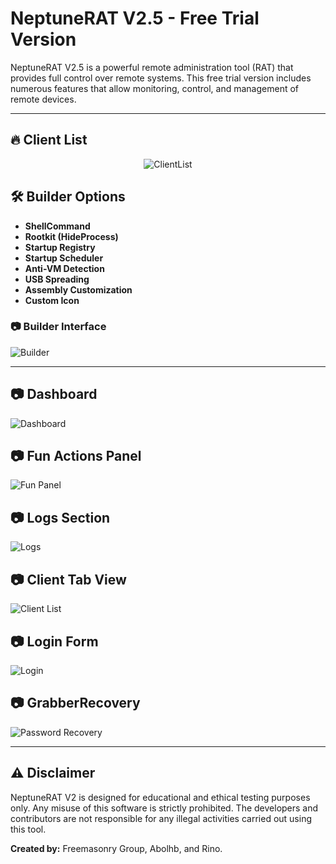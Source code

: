 # NeptuneRAT V2.5 - Free Trial Version

NeptuneRAT V2.5 is a powerful remote administration tool (RAT) that provides full control over remote systems. This free trial version includes numerous features that allow monitoring, control, and management of remote devices.

---

## 🔥 Client List
<p align="center">
  <img src="https://i.ibb.co/ZRLjTbzT/image.png" alt="ClientList" />
</p>

## 🛠️ Builder Options
- **ShellCommand**
- **Rootkit (HideProcess)**
- **Startup Registry**
- **Startup Scheduler**
- **Anti-VM Detection**
- **USB Spreading**
- **Assembly Customization**
- **Custom Icon**

### 📷 Builder Interface
![Builder](https://i.ibb.co/93tPz2SK/image.png)

---
## 📷 Dashboard
![Dashboard](https://i.ibb.co/r2bYwWrP/image.png)

## 📷 Fun Actions Panel
![Fun Panel](https://i.ibb.co/Vcjcwbfc/image.png)

## 📷 Logs Section
![Logs](https://i.ibb.co/RGQcYm31/image.png)

## 📷 Client Tab View
![Client List](https://i.ibb.co/35wHKfCx/image.png)

## 📷 Login Form
![Login](https://i.ibb.co/PZGQDbSd/image.png)

## 📷 GrabberRecovery
![Password Recovery](https://i.ibb.co/B5Bm3Xm0/image.png)

---

## ⚠️ Disclaimer
NeptuneRAT V2 is designed for educational and ethical testing purposes only. Any misuse of this software is strictly prohibited. The developers and contributors are not responsible for any illegal activities carried out using this tool.

**Created by:** Freemasonry Group, Abolhb, and Rino.
